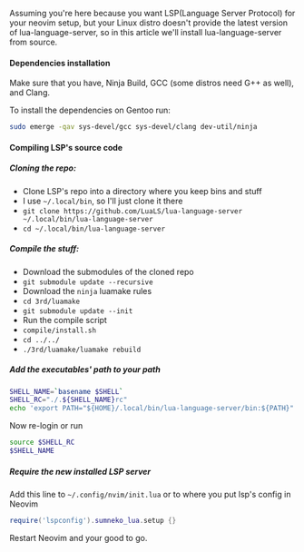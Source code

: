 Assuming you're here because you want LSP(Language Server Protocol) for your neovim setup, but your Linux distro doesn't provide the latest version of lua-language-server, so in this article we'll install lua-language-server from source.

#### Dependencies installation

Make sure that you have, Ninja Build, GCC (some distros need G++ as well), and Clang.

To install the dependencies on Gentoo run:

```bash
sudo emerge -qav sys-devel/gcc sys-devel/clang dev-util/ninja
```

#### Compiling LSP's source code

##### Cloning the repo:

- Clone LSP's repo into a directory where you keep bins and stuff
- I use `~/.local/bin`, so I'll just clone it there
- `git clone https://github.com/LuaLS/lua-language-server ~/.local/bin/lua-language-server`
- `cd ~/.local/bin/lua-language-server`

##### Compile the stuff:

- Download the submodules of the cloned repo
- `git submodule update --recursive`
- Download the `ninja` luamake rules
- `cd 3rd/luamake`
- `git submodule update --init`
- Run the compile script
- `compile/install.sh`
- `cd ../../`
- `./3rd/luamake/luamake rebuild`

##### Add the executables' path to your path

```bash
SHELL_NAME=`basename $SHELL`
SHELL_RC="./.${SHELL_NAME}rc"
echo 'export PATH="${HOME}/.local/bin/lua-language-server/bin:${PATH}"' >> $SHELL_RC
```

Now re-login or run

```bash
source $SHELL_RC
$SHELL_NAME
```

##### Require the new installed LSP server

Add this line to `~/.config/nvim/init.lua` or to where you put lsp's config in Neovim

```lua
require('lspconfig').sumneko_lua.setup {}
```

Restart Neovim and your good to go.
